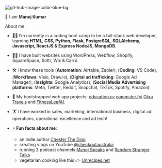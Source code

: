 ![git-hub-image-color-blue-bg](https://github.com/emanoj1/emanoj1/assets/37259245/21c79dde-4741-4305-b3aa-3c7ebf368710)

👋 I am **Manoj Kumar**

About me:

- 👨‍💻 I’m currently in a coding boot camp to be a full-stack web developer, learning **HTML, CSS, Python, Flask, PostgreSQL, SQLAlchemy, Javascript, ReactJS & Express NodeJS, MongoDB**.
- 👷‍♂️ I have built websites using WordPress, Webflow, Shopify, SquareSpace, Softr, Wix & Carrd.
- 🛠 I know these tools (**Automation**: Airtable, Zapier), (**Coding**: VS Code), (**Workflows**: Visio, Draw.io), (**Digital ad trafficking**: Google Ad Manager), (**Insights**: Google Analytics), (**Social Media Advertising platforms**: Meta, Twitter, Reddit, Snapchat, TikTok, Spotify, Amazon)     
- 🚀 My bootstrapped web app projects: [education.cv](https://education.cv) [commuter.fyi](https://commuter.fyi) [Okra Travels](https://okratravels.com.au) and [FitnessLeafAI](https://fitnessleafai.com).
- 🏋 I have worked in sales, marketing, international business, digital ad operations, operational excellence and ad tech!

- ⚡ **Fun facts about me**: 
  - an indie author [Chester The Dino](https://chesterthedino.com)
  - creating vlogs on YouTube [@checkoutaustralia](https://youtube.com/@checkoutaustralia)
  - running 2 podcast channels [Manoj Speaks](https://podcasters.spotify.com/pod/show/manojspeaks) and [Random Stranger Talks](https://randomstrangertalk.com/)
  - vegetarian cooking like this 👉 [Unrecipes.net](https://unrecipes.net)
